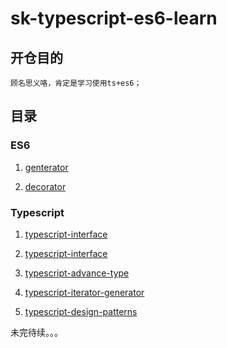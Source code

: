 # sk-typescript-es6-learn

## 开仓目的
    顾名思义咯，肯定是学习使用ts+es6；

## 目录

### ES6

1. <a href="./src/app/generator/" target="_blank">genterator</a>

2. <a href="./src/app/decorator/" target="_blank">decorator</a>

### Typescript

1. <a href="./src/app/ts_interface/" target="_blank">typescript-interface</a>

2. <a href="./src/app/ts_class/" target="_blank">typescript-interface</a>

3. <a href="./src/app/ts_advance_type/" target="_blank">typescript-advance-type</a>

4. <a href="./src/app/ts_iterator_generator/" target="_blank">typescript-iterator-generator</a>

5. <a href="./src/app/ts_design_patterns/" target="_blank">typescript-design-patterns</a>

未完待续。。。